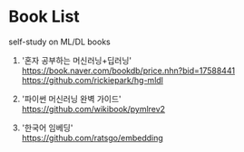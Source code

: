 # Book List
self-study on ML/DL books

1. '혼자 공부하는 머신러닝+딥러닝' \
https://book.naver.com/bookdb/price.nhn?bid=17588441 \
https://github.com/rickiepark/hg-mldl

2. '파이썬 머신러닝 완벽 가이드' \
https://github.com/wikibook/pymlrev2

3. '한국어 임베딩'\
https://github.com/ratsgo/embedding
